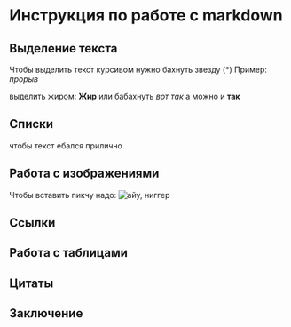 # Инструкция по работе с markdown

## Выделение текста

Чтобы выделить текст курсивом нужно бахнуть звезду (*) Пример: *прорыв*

выделить жиром: **Жир**
 или бабахнуть _вот так_
 а можно и __так__

## Списки
чтобы текст ебался прилично

## Работа с изображениями

Чтобы вставить пикчу надо:
![айу, ниггер](picha.jpg)

## Ссылки

## Работа с таблицами

## Цитаты

## Заключение